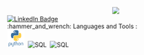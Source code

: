 <div id="header" align="center">
  <img src="https://media.giphy.com/media/M9gbBd9nbDrOTu1Mqx/giphy.gif" width="100"/>
</div>
<div id="badges">
  <a href="your-linkedin-URL">
    <img src="https://img.shields.io/badge/LinkedIn-blue?style=for-the-badge&logo=linkedin&logoColor=white" alt="LinkedIn Badge"/>
  </a>
</div>
 :hammer_and_wrench: Languages and Tools :
 <div>

  <div>
  <img src="https://github.com/devicons/devicon/blob/master/icons/python/python-original-wordmark.svg" title="Python" alt="Python" width="40" height="40"/>&nbsp;
  <img src="https://www.svgrepo.com/show/13344/sql-file-format.svg" title="SQL" alt="SQL" width="40" height="40"/>&nbsp;
  <img src="https://cdn.worldvectorlogo.com/logos/tableau-software.svg" title="SQL" alt="SQL" width="40" height="40"/>&nbsp;
